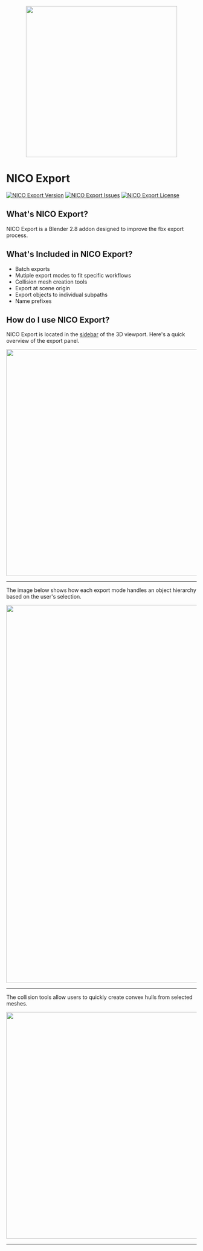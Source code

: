 
<p align="center">
  <img src="https://github.com/nicholasclark-artist/NICO-Export/blob/resources/nico_export_thumb.jpg" width="400">
</p>

# NICO Export

[![NICO Export Version][version]](https://github.com/nicholasclark-artist/NICO-Export/releases)
[![NICO Export Issues][issues]](https://github.com/nicholasclark-artist/NICO-Export/issues)
[![NICO Export License][license]](https://github.com/nicholasclark-artist/NICO-Export/blob/master/LICENSE)

## What's NICO Export?

NICO Export is a Blender 2.8 addon designed to improve the fbx export process.

## What's Included in NICO Export?

- Batch exports
- Mutiple export modes to fit specific workflows
- Collision mesh creation tools
- Export at scene origin
- Export objects to individual subpaths
- Name prefixes

## How do I use NICO Export?

NICO Export is located in the [sidebar] of the 3D viewport. Here's a quick overview of the export panel.

<p align="center">
  <img src="https://github.com/nicholasclark-artist/NICO-Export/blob/resources/nico_export_overview.jpg" width="600">
</p>

---

The image below shows how each export mode handles an object hierarchy based on the user's selection.

<p align="center">
  <img src="https://github.com/nicholasclark-artist/NICO-Export/blob/resources/nico_export_mode.jpg" width="1000">
</p>

---

The collision tools allow users to quickly create convex hulls from selected meshes.

<p align="center">
  <img src="https://github.com/nicholasclark-artist/NICO-Export/blob/resources/nico_export_hull.gif" width="600">
</p>

---

<!-- References -->
[sidebar]: https://docs.blender.org/manual/en/latest/interface/window_system/regions.html#regions

[thumb]: https://github.com/nicholasclark-artist/NICO-Export/blob/resources/nico_export_thumb.jpg

[version]: https://images1-focus-opensocial.googleusercontent.com/gadgets/proxy?container=focus&url=https://img.shields.io/github/v/release/nicholasclark-artist/NICO-Export?style=flat-square
[issues]: https://images1-focus-opensocial.googleusercontent.com/gadgets/proxy?container=focus&url=https://img.shields.io/github/issues/nicholasclark-artist/NICO-Export?style=flat-square
[license]: https://images1-focus-opensocial.googleusercontent.com/gadgets/proxy?container=focus&url=https://img.shields.io/github/license/nicholasclark-artist/NICO-Export?style=flat-square

<!--
place following link at start of shield links if badges keep timing out
    https://images1-focus-opensocial.googleusercontent.com/gadgets/proxy?container=focus&url=
-->